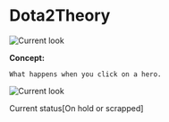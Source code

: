 # Dota2Theory

![Current look](http://i.imgur.com/l3xOY5s.png)

**Concept:**

    What happens when you click on a hero.

![Current look](http://i.imgur.com/XuTAs5V.jpg)

Current status[On hold or scrapped]
